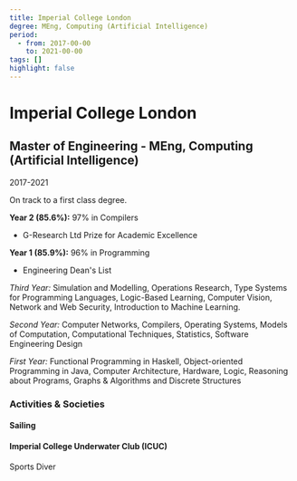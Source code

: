 ```yaml
---
title: Imperial College London
degree: MEng, Computing (Artificial Intelligence)
period:
  - from: 2017-00-00
    to: 2021-00-00
tags: []
highlight: false
---
```


# Imperial College London

## Master of Engineering - MEng, Computing (Artificial Intelligence)

2017-2021

On track to a first class degree.

**Year 2 (85.6%):** 97% in Compilers

- G-Research Ltd Prize for Academic Excellence

**Year 1 (85.9%):** 96% in Programming

- Engineering Dean's List

_Third Year:_
Simulation and Modelling, Operations Research, Type Systems for Programming Languages, Logic-Based Learning, Computer Vision, Network and Web Security, Introduction to Machine Learning.

_Second Year:_ Computer Networks, Compilers, Operating Systems, Models of Computation, Computational Techniques, Statistics, Software Engineering Design

_First Year:_ Functional Programming in Haskell, Object-oriented Programming in Java, Computer Architecture, Hardware, Logic, Reasoning about Programs, Graphs & Algorithms and Discrete Structures

### Activities & Societies

#### Sailing

#### Imperial College Underwater Club (ICUC)

Sports Diver
